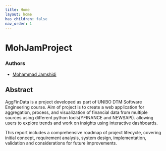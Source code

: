 ```yaml
---
title: Home
layout: home
has_children: false
nav_order: 1
---
```


# MohJamProject

### Authors

- [Mohammad Jamshidi](mohammad.jamshidi2@studio.unibo.it)

## Abstract

AggFinData is a project developed as part of UNIBO DTM Software Engineering course. Aim of project is to create a web application for aggregation, process, and visualization of financial data from multiple sources using different python tools(YFINANCE and NEWSAPI). allowing users to explore trends and work on insights using interactive dashboards.

This report includes a comprehensive roadmap of project lifecycle, covering initial concept, requirement analysis, system design, implementation, validation and considerations for future improvements.



